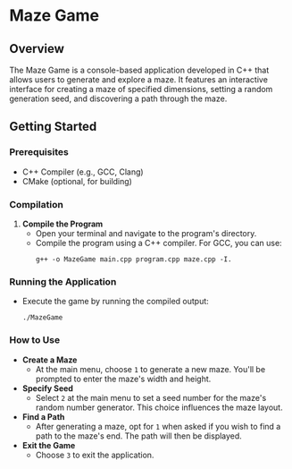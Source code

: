 # Maze Game

## Overview
The Maze Game is a console-based application developed in C++ that allows users to generate and explore a maze. It features an interactive interface for creating a maze of specified dimensions, setting a random generation seed, and discovering a path through the maze.

## Getting Started

### Prerequisites
- C++ Compiler (e.g., GCC, Clang)
- CMake (optional, for building)

### Compilation
1. **Compile the Program**
   - Open your terminal and navigate to the program's directory.
   - Compile the program using a C++ compiler. For GCC, you can use:
     ```
     g++ -o MazeGame main.cpp program.cpp maze.cpp -I.
     ```

### Running the Application
- Execute the game by running the compiled output:
  ```
  ./MazeGame
  ```

### How to Use
- **Create a Maze**
  - At the main menu, choose `1` to generate a new maze. You'll be prompted to enter the maze's width and height.
- **Specify Seed**
  - Select `2` at the main menu to set a seed number for the maze's random number generator. This choice influences the maze layout.
- **Find a Path**
  - After generating a maze, opt for `1` when asked if you wish to find a path to the maze's end. The path will then be displayed.
- **Exit the Game**
  - Choose `3` to exit the application.


